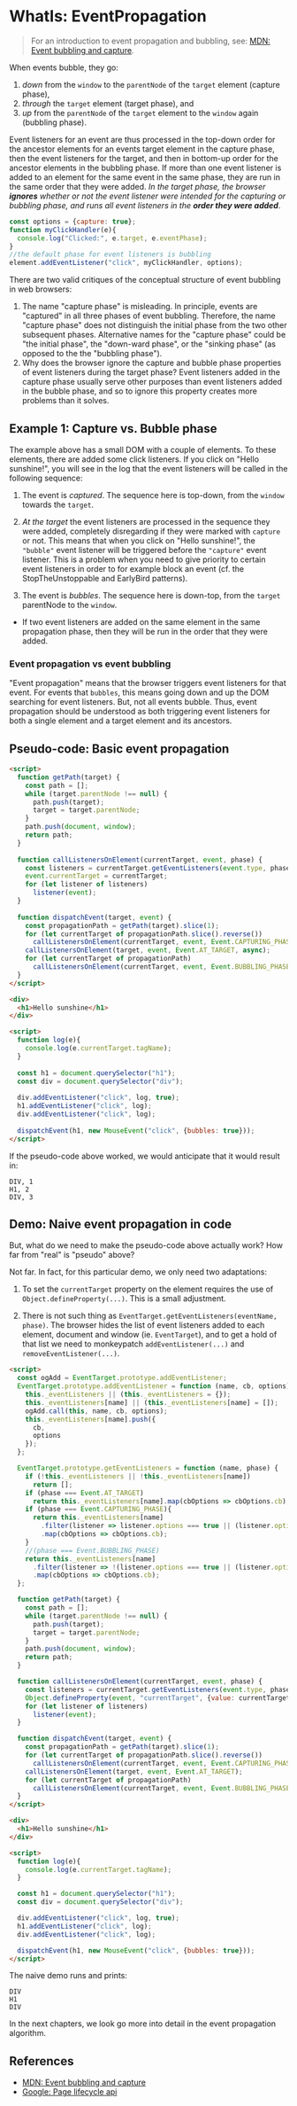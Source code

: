 # WhatIs: EventPropagation

> For an introduction to event propagation and bubbling, see: [MDN: Event bubbling and capture](https://developer.mozilla.org/en-US/docs/Learn/JavaScript/Building_blocks/Events#Event_bubbling_and_capture).

When events bubble, they go:
1. *down* from the `window` to the `parentNode` of the `target` element (capture phase),
2. *through* the `target` element (target phase), and
3. *up* from the `parentNode` of the `target` element to the `window` again (bubbling phase).

Event listeners for an event are thus processed in the top-down order for the ancestor elements for an events target element in the capture phase, then the event listeners for the target, and then in bottom-up order for the ancestor elements in the bubbling phase. If more than one event listener is added to an element for the same event in the same phase, they are run in the same order that they were added. *In the target phase, the browser **ignores** whether or not the event listener were intended for the capturing or bubbling phase, and runs all event listeners in the **order they were added***.

```javascript
const options = {capture: true}; 
function myClickHandler(e){
  console.log("Clicked:", e.target, e.eventPhase);
} 
//the default phase for event listeners is bubbling
element.addEventListener("click", myClickHandler, options);
```

There are two valid critiques of the conceptual structure of event bubbling in web browsers:
1. The name "capture phase" is misleading. In principle, events are "captured" in all three phases of event bubbling. Therefore, the name "capture phase" does not distinguish the initial phase from the two other subsequent phases. Alternative names for the "capture phase" could be "the initial phase", the "down-ward phase", or the "sinking phase" (as opposed to the the "bubbling phase").
2. Why does the browser ignore the capture and bubble phase properties of event listeners during the target phase? Event listeners added in the capture phase usually serve other purposes than event listeners added in the bubble phase, and so to ignore this property creates more problems than it solves.

## Example 1: Capture vs. Bubble phase

<code-demo src="demo/BubbleCapture.html"></code-demo>
   
The example above has a small DOM with a couple of elements. To these elements, there are added some click listeners. If you click on "Hello sunshine!", you will see in the log that the event listeners will be called in the following sequence:

1. The event is *captured*. The sequence here is top-down, from the `window` towards the `target`. 
   
2. *At the target* the event listeners are processed in the sequence they were added, completely disregarding if they were marked with `capture` or not. This means that when you click on "Hello sunshine!", the `"bubble"` event listener will be triggered before the `"capture"` event listener. This is a problem when you need to give priority to certain event listeners in order to for example block an event (cf. the StopTheUnstoppable and EarlyBird patterns).

3. The event is *bubbles*. The sequence here is down-top, from the `target` parentNode to the `window`.

 * If two event listeners are added on the same element in the same propagation phase, then they will be run in the order that they were added.

### Event propagation vs event bubbling

"Event propagation" means that the browser triggers event listeners for that event. For events  that `bubbles`, this means going down and up the DOM searching for event listeners. But, not all events bubble. Thus, event propagation should be understood as both triggering event listeners for both a single element and a target element and its ancestors. 

## Pseudo-code: Basic event propagation

```html
<script>
  function getPath(target) {
    const path = [];
    while (target.parentNode !== null) {
      path.push(target);
      target = target.parentNode;
    }
    path.push(document, window);
    return path;
  }
  
  function callListenersOnElement(currentTarget, event, phase) {
    const listeners = currentTarget.getEventListeners(event.type, phase);
    event.currentTarget = currentTarget;
    for (let listener of listeners) 
      listener(event);
  }
  
  function dispatchEvent(target, event) {
    const propagationPath = getPath(target).slice(1);
    for (let currentTarget of propagationPath.slice().reverse())
      callListenersOnElement(currentTarget, event, Event.CAPTURING_PHASE, async);
    callListenersOnElement(target, event, Event.AT_TARGET, async);
    for (let currentTarget of propagationPath)
      callListenersOnElement(currentTarget, event, Event.BUBBLING_PHASE, async);
  }
</script>

<div>
  <h1>Hello sunshine</h1>
</div>

<script>  
  function log(e){
    console.log(e.currentTarget.tagName);
  }  
                                                        
  const h1 = document.querySelector("h1");  
  const div = document.querySelector("div");  
  
  div.addEventListener("click", log, true);
  h1.addEventListener("click", log);
  div.addEventListener("click", log);
  
  dispatchEvent(h1, new MouseEvent("click", {bubbles: true}));
</script>
```

If the pseudo-code above worked, we would anticipate that it would result in:
```
DIV, 1
H1, 2
DIV, 3
```

## Demo: Naive event propagation in code
 
But, what do we need to make the pseudo-code above actually work? How far from "real" is "pseudo" above?

Not far. In fact, for this particular demo, we only need two adaptations:

1. To set the `currentTarget` property on the element requires the use of `Object.defineProperty(...)`. This is a small adjustment.

2. There is not such thing as `EventTarget.getEventListeners(eventName, phase)`. The browser hides the list of event listeners added to each element, document and window (ie. `EventTarget`), and to get a hold of that list we need to monkeypatch `addEventListener(...)` and  `removeEventListener(...)`.

```html
<script>
  const ogAdd = EventTarget.prototype.addEventListener;
  EventTarget.prototype.addEventListener = function (name, cb, options) {
    this._eventListeners || (this._eventListeners = {});
    this._eventListeners[name] || (this._eventListeners[name] = []);
    ogAdd.call(this, name, cb, options);
    this._eventListeners[name].push({
      cb,
      options
    });
  };

  EventTarget.prototype.getEventListeners = function (name, phase) {
    if (!this._eventListeners || !this._eventListeners[name])
      return [];
    if (phase === Event.AT_TARGET)
      return this._eventListeners[name].map(cbOptions => cbOptions.cb);
    if (phase === Event.CAPTURING_PHASE){
      return this._eventListeners[name]
        .filter(listener => listener.options === true || (listener.options && listener.options.capture === true))
        .map(cbOptions => cbOptions.cb);
    }
    //(phase === Event.BUBBLING_PHASE)
    return this._eventListeners[name]
      .filter(listener => !(listener.options === true || (listener.options && listener.options.capture === true)))
      .map(cbOptions => cbOptions.cb);
  };

  function getPath(target) {
    const path = [];
    while (target.parentNode !== null) {
      path.push(target);
      target = target.parentNode;
    }
    path.push(document, window);
    return path;
  }

  function callListenersOnElement(currentTarget, event, phase) {
    const listeners = currentTarget.getEventListeners(event.type, phase);
    Object.defineProperty(event, "currentTarget", {value: currentTarget, writable: true});
    for (let listener of listeners)
      listener(event);
  }

  function dispatchEvent(target, event) {
    const propagationPath = getPath(target).slice(1);
    for (let currentTarget of propagationPath.slice().reverse())
      callListenersOnElement(currentTarget, event, Event.CAPTURING_PHASE);
    callListenersOnElement(target, event, Event.AT_TARGET);
    for (let currentTarget of propagationPath)
      callListenersOnElement(currentTarget, event, Event.BUBBLING_PHASE);
  }
</script>

<div>
  <h1>Hello sunshine</h1>
</div>

<script>
  function log(e){
    console.log(e.currentTarget.tagName);
  }

  const h1 = document.querySelector("h1");
  const div = document.querySelector("div");

  div.addEventListener("click", log, true);
  h1.addEventListener("click", log);
  div.addEventListener("click", log);

  dispatchEvent(h1, new MouseEvent("click", {bubbles: true}));
</script>
```

The naive demo runs and prints:

```
DIV
H1
DIV
```   

In the next chapters, we look go more into detail in the event propagation algorithm.

## References

 * [MDN: Event bubbling and capture](https://developer.mozilla.org/en-US/docs/Learn/JavaScript/Building_blocks/Events#Event_bubbling_and_capture)
 * [Google: Page lifecycle api](https://developers.google.com/web/updates/2018/07/page-lifecycle-api)
